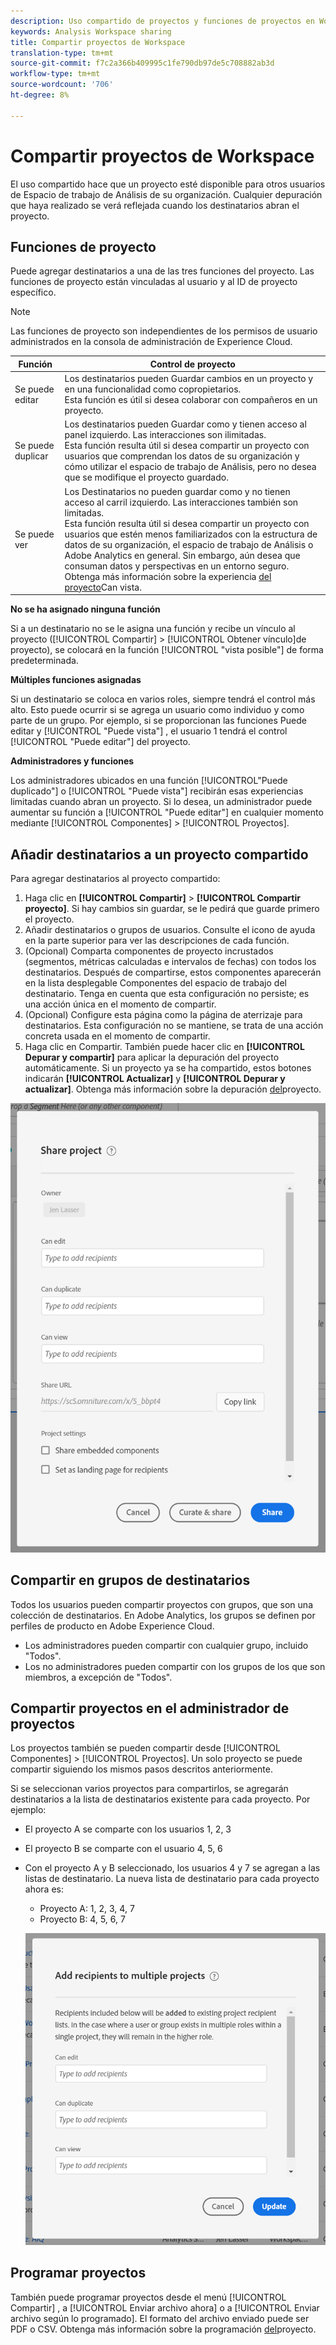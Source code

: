 ```yaml
---
description: Uso compartido de proyectos y funciones de proyectos en Workspace
keywords: Analysis Workspace sharing
title: Compartir proyectos de Workspace
translation-type: tm+mt
source-git-commit: f7c2a366b409995c1fe790db97de5c708882ab3d
workflow-type: tm+mt
source-wordcount: '706'
ht-degree: 8%

---
```



# Compartir proyectos de Workspace

El uso compartido hace que un proyecto esté disponible para otros usuarios de Espacio de trabajo de Análisis de su organización. Cualquier depuración que haya realizado se verá reflejada cuando los destinatarios abran el proyecto.

## Funciones de proyecto

Puede agregar destinatarios a una de las tres funciones del proyecto. Las funciones de proyecto están vinculadas al usuario y al ID de proyecto específico.

>[!NOTE]
> Las funciones de proyecto son independientes de los permisos de usuario administrados en la consola de administración de Experience Cloud.

| Función | Control de proyecto |
|---|---|
| Se puede editar | Los destinatarios pueden Guardar cambios en un proyecto y en una funcionalidad como copropietarios.<br>Esta función es útil si desea colaborar con compañeros en un proyecto. |
| Se puede duplicar | Los destinatarios pueden Guardar como y tienen acceso al panel izquierdo. Las interacciones son ilimitadas.<br>Esta función resulta útil si desea compartir un proyecto con usuarios que comprendan los datos de su organización y cómo utilizar el espacio de trabajo de Análisis, pero no desea que se modifique el proyecto guardado. |
| Se puede ver | Los Destinatarios no pueden guardar como y no tienen acceso al carril izquierdo. Las interacciones también son limitadas.<br>Esta función resulta útil si desea compartir un proyecto con usuarios que estén menos familiarizados con la estructura de datos de su organización, el espacio de trabajo de Análisis o Adobe Analytics en general. Sin embargo, aún desea que consuman datos y perspectivas en un entorno seguro.<br>Obtenga más información sobre la experiencia [del proyecto](/help/analyze/analysis-workspace/curate-share/view-only-projects.md)Can vista. |

**No se ha asignado ninguna función**

Si a un destinatario no se le asigna una función y recibe un vínculo al proyecto ([!UICONTROL Compartir] > [!UICONTROL Obtener vínculo]de proyecto), se colocará en la función [!UICONTROL &quot;vista posible&quot;] de forma predeterminada.

**Múltiples funciones asignadas**

Si un destinatario se coloca en varios roles, siempre tendrá el control más alto. Esto puede ocurrir si se agrega un usuario como individuo y como parte de un grupo. Por ejemplo, si se proporcionan las funciones Puede editar y [!UICONTROL &quot;Puede vista&quot;] , el usuario 1 tendrá el control [!UICONTROL &quot;Puede editar&quot;] del proyecto.

**Administradores y funciones**

Los administradores ubicados en una función [!UICONTROL&quot;Puede duplicado&quot;] o [!UICONTROL &quot;Puede vista&quot;] recibirán esas experiencias limitadas cuando abran un proyecto. Si lo desea, un administrador puede aumentar su función a [!UICONTROL &quot;Puede editar&quot;] en cualquier momento mediante [!UICONTROL Componentes] > [!UICONTROL Proyectos].

## Añadir destinatarios a un proyecto compartido

Para agregar destinatarios al proyecto compartido:

1. Haga clic en **[!UICONTROL Compartir]** > **[!UICONTROL Compartir proyecto]**.
Si hay cambios sin guardar, se le pedirá que guarde primero el proyecto.
1. Añadir destinatarios o grupos de usuarios.
Consulte el icono de ayuda en la parte superior para ver las descripciones de cada función.
1. (Opcional) Comparta componentes de proyecto incrustados (segmentos, métricas calculadas e intervalos de fechas) con todos los destinatarios.
Después de compartirse, estos componentes aparecerán en la lista desplegable Componentes del espacio de trabajo del destinatario. Tenga en cuenta que esta configuración no persiste; es una acción única en el momento de compartir.
1. (Opcional) Configure esta página como la página de aterrizaje para destinatarios.
Esta configuración no se mantiene, se trata de una acción concreta usada en el momento de compartir.
1. Haga clic en Compartir.
También puede hacer clic en **[!UICONTROL Depurar y compartir]** para aplicar la depuración del proyecto automáticamente. Si un proyecto ya se ha compartido, estos botones indicarán **[!UICONTROL Actualizar]** y **[!UICONTROL Depurar y actualizar]**. Obtenga más información sobre la depuración [del](https://docs.adobe.com/content/help/es-ES/analytics/analyze/analysis-workspace/curate-share/curate.html)proyecto.

![](assets/share-proj-modal.png)

## Compartir en grupos de destinatarios

Todos los usuarios pueden compartir proyectos con grupos, que son una colección de destinatarios. En Adobe Analytics, los grupos se definen por perfiles de producto en Adobe Experience Cloud.

* Los administradores pueden compartir con cualquier grupo, incluido &quot;Todos&quot;.
* Los no administradores pueden compartir con los grupos de los que son miembros, a excepción de &quot;Todos&quot;.

## Compartir proyectos en el administrador de proyectos

Los proyectos también se pueden compartir desde [!UICONTROL Componentes] > [!UICONTROL Proyectos]. Un solo proyecto se puede compartir siguiendo los mismos pasos descritos anteriormente.

Si se seleccionan varios proyectos para compartirlos, se agregarán destinatarios a la lista de destinatarios existente para cada proyecto. Por ejemplo:

* El proyecto A se comparte con los usuarios 1, 2, 3
* El proyecto B se comparte con el usuario 4, 5, 6
* Con el proyecto A y B seleccionado, los usuarios 4 y 7 se agregan a las listas de destinatario. La nueva lista de destinatario para cada proyecto ahora es:
   * Proyecto A: 1, 2, 3, 4, 7
   * Proyecto B: 4, 5, 6, 7

   ![](assets/mult-proj-sharing.png)

## Programar proyectos

También puede programar proyectos desde el menú [!UICONTROL Compartir] , a [!UICONTROL Enviar archivo ahora] o a [!UICONTROL Enviar archivo según lo programado]. El formato del archivo enviado puede ser PDF o CSV. Obtenga más información sobre la programación [del](https://docs.adobe.com/content/help/en/analytics/analyze/analysis-workspace/curate-share/t-schedule-report.html)proyecto.
